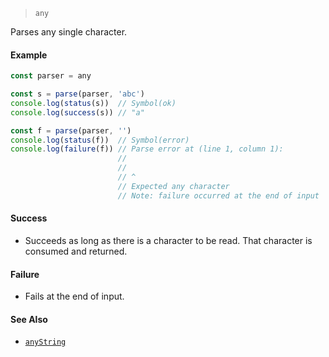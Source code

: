 <!--
 Copyright (c) 2020 Thomas J. Otterson
 
 This software is released under the MIT License.
 https://opensource.org/licenses/MIT
-->

> `any`

Parses any single character.

#### Example

```javascript
const parser = any

const s = parse(parser, 'abc')
console.log(status(s))  // Symbol(ok)
console.log(success(s)) // "a"

const f = parse(parser, '')
console.log(status(f))  // Symbol(error)
console.log(failure(f)) // Parse error at (line 1, column 1):
                        //
                        //
                        // ^
                        // Expected any character
                        // Note: failure occurred at the end of input
```

#### Success

* Succeeds as long as there is a character to be read. That character is consumed and returned.

#### Failure

* Fails at the end of input.

#### See Also

* [`anyString`](anystring.md)